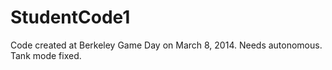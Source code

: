 StudentCode1
============
Code created at Berkeley Game Day on March 8, 2014. Needs autonomous. Tank mode fixed.
